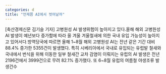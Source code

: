 ```yaml
---
categories: d
title: "언제쯤 AI에서 벗어날까"
---
```

[축산경제신문 김기슬 기자] 고병원성 AI 발생위험이 높아지고 있다.올해 해외 고병원성 AI 발생이 예년보다 증가함에 따라 올 겨울 겨울철새에 의한 국내 유입 가능성이 높아지고 있어서다.방역당국에 따르면 올해 1~8월 해외 고병원성 AI는 전년 같은 기간 대비 88.4% 증가한 5355건이 발생했다. 특히 시베리아에서 국내로 유입되는 유럽발 철새와 국내에서 번식을 위해 이동한 일부 철새간 교차 감염이 이뤄지는 유럽의 AI 발생은 전년 2196건에서 3999건으로 무려 82.1% 증가했다. 또 6~8월 유럽의 여름철 야생조류 발생건수